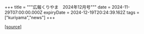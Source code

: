 +++
title = """広報くりやま　2024年12月号"""
date = 2024-11-29T07:00:00.000Z
expiryDate = 2024-12-19T20:24:39.162Z
tags = ["kuriyama","news"]
+++


[[source]](https://www.town.kuriyama.hokkaido.jp/site/koho/29562.html)
